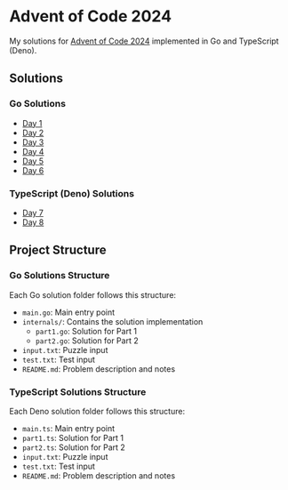 # Advent of Code 2024

My solutions for [Advent of Code 2024](https://adventofcode.com/2024) implemented in Go and TypeScript (Deno).

## Solutions

### Go Solutions
- [Day 1](./day1)
- [Day 2](./day2)
- [Day 3](./day3)
- [Day 4](./day4)
- [Day 5](./day5)
- [Day 6](./day6)

### TypeScript (Deno) Solutions
- [Day 7](./day7)
- [Day 8](./day8)

## Project Structure

### Go Solutions Structure
Each Go solution folder follows this structure:
- `main.go`: Main entry point
- `internals/`: Contains the solution implementation
  - `part1.go`: Solution for Part 1
  - `part2.go`: Solution for Part 2
- `input.txt`: Puzzle input
- `test.txt`: Test input
- `README.md`: Problem description and notes

### TypeScript Solutions Structure
Each Deno solution folder follows this structure:
- `main.ts`: Main entry point
- `part1.ts`: Solution for Part 1
- `part2.ts`: Solution for Part 2
- `input.txt`: Puzzle input
- `test.txt`: Test input
- `README.md`: Problem description and notes